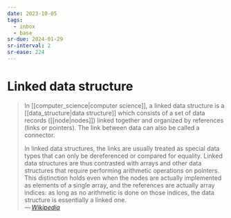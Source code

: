 ```yaml
---
date: 2023-10-05
tags:
  - inbox
  - base
sr-due: 2024-01-29
sr-interval: 2
sr-ease: 224
---
```


# Linked data structure

> In [[computer_science|computer science]], a linked data structure is a
> [[data_structure|data structure]] which consists of a set of data records
> ([[node|nodes]]) linked together and organized by references (links or
> pointers). The link between data can also be called a connector.
>
> In linked data structures, the links are usually treated as special data types
> that can only be dereferenced or compared for equality. Linked data structures
> are thus contrasted with arrays and other data structures that require
> performing arithmetic operations on pointers. This distinction holds even when
> the nodes are actually implemented as elements of a single array, and the
> references are actually array indices: as long as no arithmetic is done on
> those indices, the data structure is essentially a linked one.\
> — <cite>[Wikipedia](https://en.wikipedia.org/wiki/Linked_data_structure)</cite>
